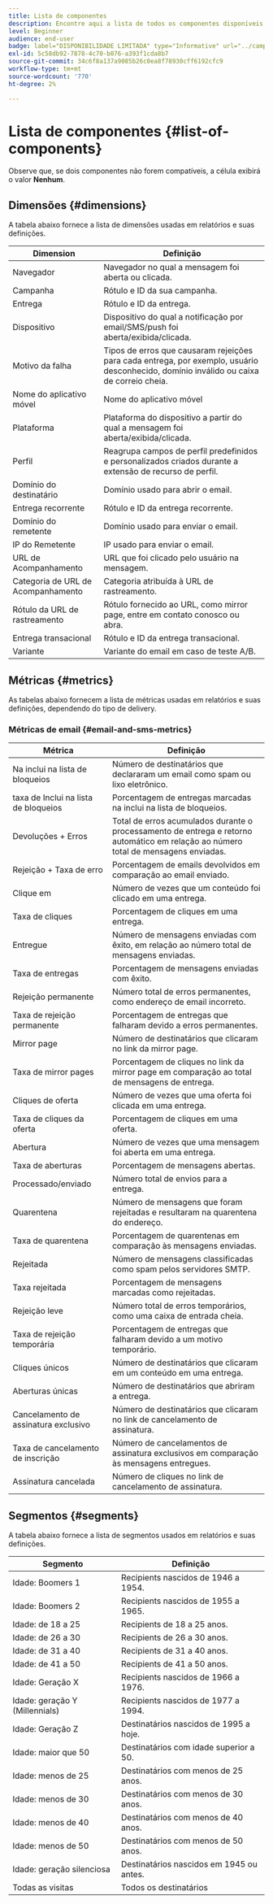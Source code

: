 ```yaml
---
title: Lista de componentes
description: Encontre aqui a lista de todos os componentes disponíveis em     Relatórios dinâmicos, bem como suas definições.
level: Beginner
audience: end-user
badge: label="DISPONIBILIDADE LIMITADA" type="Informative" url="../campaign-standard-migration-home.md" tooltip="Restrito a usuários migrados do Campaign Standard"
exl-id: 5c58db92-7878-4c70-b076-a393f1cda8b7
source-git-commit: 34c6f8a137a9085b26c0ea8f78930cff6192cfc9
workflow-type: tm+mt
source-wordcount: '770'
ht-degree: 2%

---
```


# Lista de componentes {#list-of-components}

Observe que, se dois componentes não forem compatíveis, a célula exibirá o valor **Nenhum**.

## Dimensões {#dimensions}

A tabela abaixo fornece a lista de dimensões usadas em relatórios e suas definições.

<table> 
 <thead> 
  <tr> 
   <th> Dimension<br/> </th> 
   <th> Definição<br/> </th> 
  </tr> 
 </thead> 
 <tbody> 
  <tr> 
   <td> Navegador<br/> </td> 
   <td> Navegador no qual a mensagem foi aberta ou clicada.<br/> </td> 
  </tr> 
  <tr> 
   <td> Campanha<br/> </td> 
   <td> Rótulo e ID da sua campanha.<br/> </td> 
  </tr> 
  <tr> 
   <td> Entrega<br/> </td> 
   <td> Rótulo e ID da entrega.<br/> </td> 
  </tr> 
  <tr> 
   <td> Dispositivo<br/> </td> 
   <td> Dispositivo do qual a notificação por email/SMS/push foi aberta/exibida/clicada.<br/> </td> 
  </tr> 
  <tr> 
   <td> Motivo da falha<br/> </td> 
   <td> Tipos de erros que causaram rejeições para cada entrega, por exemplo, usuário desconhecido, domínio inválido ou caixa de correio cheia.<br/> </td> 
  </tr> 
  <tr> 
   <td> Nome do aplicativo móvel<br/> </td> 
   <td> Nome do aplicativo móvel<br/> </td> 
  </tr>
  <tr> 
   <td> Plataforma<br/> </td> 
   <td> Plataforma do dispositivo a partir do qual a mensagem foi aberta/exibida/clicada.<br/> </td> 
  </tr> 
  <tr> 
   <td> Perfil<br/> </td> 
   <td> Reagrupa campos de perfil predefinidos e personalizados criados durante a extensão de recurso de perfil.<br/> </td> 
  </tr> 
  <tr> 
   <td> Domínio do destinatário<br/> </td> 
   <td> Domínio usado para abrir o email.<br/> </td> 
  </tr> 
  <tr> 
   <td> Entrega recorrente<br/> </td> 
   <td> Rótulo e ID da entrega recorrente.<br/> </td> 
  </tr> 
  <tr> 
   <td> Domínio do remetente<br/> </td> 
   <td> Domínio usado para enviar o email.<br/> </td> 
  </tr> 
  <tr> 
   <td> IP do Remetente<br/> </td> 
   <td> IP usado para enviar o email.<br/> </td> 
  </tr> 
  <tr> 
   <td> URL de Acompanhamento<br/> </td> 
   <td> URL que foi clicado pelo usuário na mensagem.<br/> </td> 
  </tr> 
  <tr> 
   <td> Categoria de URL de Acompanhamento<br/> </td> 
   <td> Categoria atribuída à URL de rastreamento.<br/> </td> 
  </tr> 
  <tr> 
   <td> Rótulo da URL de rastreamento <br/> </td> 
   <td> Rótulo fornecido ao URL, como mirror page, entre em contato conosco ou abra.<br/> </td> 
  </tr> 
  <tr> 
   <td> Entrega transacional<br/> </td> 
   <td> Rótulo e ID da entrega transacional.<br/> </td> 
  </tr> 
  <tr> 
   <td> Variante<br/> </td> 
   <td> Variante do email em caso de teste A/B.<br/> </td> 
  </tr> 
 </tbody> 
</table>

## Métricas {#metrics}

As tabelas abaixo fornecem a lista de métricas usadas em relatórios e suas definições, dependendo do tipo de delivery.

### Métricas de email {#email-and-sms-metrics}

<table> 
 <thead> 
  <tr> 
   <th> Métrica<br/> </th> 
   <th> Definição<br/> </th> 
  </tr> 
 </thead> 
 <tbody> 
  <tr> 
   <td> Na inclui na lista de bloqueios <br/> </td> 
   <td> Número de destinatários que declararam um email como spam ou lixo eletrônico.<br/> </td> 
  </tr> 
  <tr> 
   <td> taxa de Inclui na lista de bloqueios<br/> </td> 
   <td> Porcentagem de entregas marcadas na inclui na lista de bloqueios.<br/> </td> 
  </tr> 
  <tr> 
   <td> Devoluções + Erros<br/> </td> 
   <td> Total de erros acumulados durante o processamento de entrega e retorno automático em relação ao número total de mensagens enviadas.<br/> </td> 
  </tr> 
  <tr> 
   <td> Rejeição + Taxa de erro <br/> </td> 
   <td> Porcentagem de emails devolvidos em comparação ao email enviado.<br/> </td> 
  </tr> 
  <tr> 
   <td> Clique em <br/> </td> 
   <td> Número de vezes que um conteúdo foi clicado em uma entrega.<br/> </td> 
  </tr> 
  <tr> 
   <td> Taxa de cliques<br/> </td> 
   <td> Porcentagem de cliques em uma entrega.<br/> </td> 
  </tr> 
  <tr> 
   <td> Entregue<br/> </td> 
   <td> Número de mensagens enviadas com êxito, em relação ao número total de mensagens enviadas.<br/> </td> 
  </tr> 
  <tr> 
   <td> Taxa de entregas<br/> </td> 
   <td> Porcentagem de mensagens enviadas com êxito.<br/> </td> 
  </tr> 
  <tr> 
   <td> Rejeição permanente<br/> </td> 
   <td> Número total de erros permanentes, como endereço de email incorreto.<br/> </td> 
  </tr> 
  <tr> 
   <td> Taxa de rejeição permanente<br/> </td> 
   <td> Porcentagem de entregas que falharam devido a erros permanentes.<br/> </td> 
  </tr> 
  <tr> 
   <td> Mirror page<br/> </td> 
   <td> Número de destinatários que clicaram no link da mirror page.<br/> </td> 
  </tr> 
  <tr> 
   <td> Taxa de mirror pages<br/> </td> 
   <td> Porcentagem de cliques no link da mirror page em comparação ao total de mensagens de entrega.<br/> </td> 
  </tr> 
  <tr> 
   <td> Cliques de oferta<br/> </td> 
   <td> Número de vezes que uma oferta foi clicada em uma entrega.<br/> </td> 
  </tr> 
  <tr> 
   <td> Taxa de cliques da oferta<br/> </td> 
   <td> Porcentagem de cliques em uma oferta.<br/> </td> 
  </tr> 
  <tr> 
   <td> Abertura<br/> </td> 
   <td> Número de vezes que uma mensagem foi aberta em uma entrega.<br/> </td> 
  </tr> 
  <tr> 
   <td> Taxa de aberturas<br/> </td> 
   <td> Porcentagem de mensagens abertas.<br/> </td> 
  </tr> 
  <tr> 
   <td> Processado/enviado<br/> </td> 
   <td> Número total de envios para a entrega.<br/> </td> 
  </tr> 
  <tr> 
   <td> Quarentena<br/> </td> 
   <td> Número de mensagens que foram rejeitadas e resultaram na quarentena do endereço.<br/> </td> 
  </tr> 
  <tr> 
   <td> Taxa de quarentena<br/> </td> 
   <td> Porcentagem de quarentenas em comparação às mensagens enviadas.<br/> </td> 
  </tr> 
  <tr> 
   <td> Rejeitada<br/> </td> 
   <td> Número de mensagens classificadas como spam pelos servidores SMTP.<br/> </td> 
  </tr> 
  <tr> 
   <td> Taxa rejeitada<br/> </td> 
   <td> Porcentagem de mensagens marcadas como rejeitadas.<br/> </td> 
  </tr> 
  <tr> 
   <td> Rejeição leve<br/> </td> 
   <td> Número total de erros temporários, como uma caixa de entrada cheia.<br/> </td> 
  </tr> 
  <tr> 
   <td> Taxa de rejeição temporária<br/> </td> 
   <td> Porcentagem de entregas que falharam devido a um motivo temporário.<br/> </td> 
  </tr> 
  <tr> 
   <td> Cliques únicos<br/> </td> 
   <td> Número de destinatários que clicaram em um conteúdo em uma entrega.<br/> </td> 
  </tr> 
  <tr> 
   <td> Aberturas únicas<br/> </td> 
   <td> Número de destinatários que abriram a entrega.<br/> </td> 
  </tr> 
  <tr> 
   <td> Cancelamento de assinatura exclusivo<br/> </td> 
   <td> Número de destinatários que clicaram no link de cancelamento de assinatura.<br/> </td> 
  </tr> 
  <tr> 
   <td> Taxa de cancelamento de inscrição<br/> </td> 
   <td> Número de cancelamentos de assinatura exclusivos em comparação às mensagens entregues.<br/> </td> 
  </tr> 
  <tr> 
   <td> Assinatura cancelada<br/> </td> 
   <td> Número de cliques no link de cancelamento de assinatura.<br/> </td> 
  </tr> 
 </tbody> 
</table>

<!--
### Push notification metrics {#push-notification-metrics}

<table> 
 <thead> 
  <tr> 
   <th> Metric<br/> </th> 
   <th> Definition<br/> </th> 
  </tr> 
 </thead> 
 <tbody> 
  <tr> 
   <td> Bounces + Errors<br/> </td> 
   <td> Total of errors cumulated during delivery in relation to the total number of sent messages, e.g. errors from MCPNS or provider.<br/> </td> 
  </tr> 
  <tr> 
   <td> Bounce + Error rate<br/> </td> 
   <td> Percentage of push notifications that bounced compared to push notifications sent.<br/> </td> 
  </tr> 
  <tr> 
   <td> Click<br/> </td> 
   <td> Number of times a push notification has been delivered to the device and clicked on by the user. The user either wanted to view the notification, which will then be moved to Push Open tracking, or dismiss it.<br/> </td> 
  </tr> 
  <tr> 
   <td> Click through rate<br/> </td> 
   <td> Percentage of users who interacted with the push notification.<br/> </td> 
  </tr> 
  <tr> 
   <td> Delivered<br/> </td> 
   <td> Number of push notifications successfully sent, in relation to the total number of sent push notifications.<br/> </td> 
  </tr> 
  <tr> 
   <td> Delivered rate<br/> </td> 
   <td> Percentage of push notifications successfully sent.<br/> </td> 
  </tr> 
  <tr> 
   <td> Impressions<br/> </td> 
   <td> Number of times a push notification has been delivered to the device and left untouched in the notification center. In most cases, impressions number should be similar to the delivered number. This ensures that the device got the message and relayed that information back to the server.<br/> </td> 
  </tr> 
  <tr> 
   <td> Processed/sent<br/> </td> 
   <td> Total number of push notifications sent.<br/> </td> 
  </tr> 
  <tr> 
   <td> Open<br/> </td> 
   <td> Total number of push notifications delivered to the device and clicked on by users thus opening the app. This is similar to the Push Click except a Push Open will not be triggered if the notification was dismissed.<br/> </td> 
  </tr> 
  <tr> 
   <td> Open rate<br/> </td> 
   <td> Percentage of opened push notifications.<br/> </td> 
  </tr> 
  <tr> 
   <td> Unique clicks<br/> </td> 
   <td> Number of times a unique user interacts with the push notification, e.g. clicks on the notification or button.<br/> </td> 
  </tr> 
  <tr> 
   <td> Unique impressions<br/> </td> 
   <td> Number of impressions by recipient.<br/> </td> 
  </tr> 
  <tr> 
   <td> Unique Opens<br/> </td> 
   <td> Number of recipients who opened the delivery.<br/> </td> 
  </tr> 
 </tbody> 
</table>

### In-App metrics {#in-app-metrics}

<table> 
 <thead> 
  <tr> 
   <th> Metric<br/> </th> 
   <th> Definition<br/> </th> 
  </tr> 
 </thead> 
 <tbody> 
  <tr> 
   <td> Delivered<br/> </td> 
   <td> Total number of In-App messages delivered to the device by the service provider.<br/> </td> 
  </tr> 
  <tr> 
   <td> Impressions<br/> </td> 
   <td> Total of In-App messages seen by recipients depending on whether trigger criterion was met.<br/> </td> 
  </tr> 
  <tr> 
   <td> In-App clicks <br/> </td> 
   <td> Total number of recipients who clicked on Button 1 or Button 2.<br/> </td> 
  </tr> 
  <tr> 
   <td> In-App click through rate<br/> </td> 
   <td> Percentage of users who clicked on Button 1 or Button 2 compared to users who saw the message.<br/> </td> 
  </tr> 
  <tr> 
   <td> In-App dismissal<br/> </td> 
   <td> Total number of messages that recipients dismissed either by clicking the close button or auto-dismiss.<br/> </td> 
  </tr> 
  <tr> 
   <td> In-App dismissal rate<br/> </td> 
   <td> Percentage of In-App messages that recipients dismissed.<br/> </td> 
  </tr> 
  <tr> 
   <td> Processed/sent<br/> </td> 
   <td> Total number of In-App messages sent from Adobe Campaign as part of the delivery sent process.<br/> </td> 
  </tr> 
  <tr> 
   <td> Unique impressions<br/> </td> 
   <td> Number of impressions by a unique recipient.<br/> </td> 
  </tr> 
  <tr> 
   <td> Unique In-App clicks<br/> </td> 
   <td> Number of times recipients clicked on Button 1 or Button 2.<br/> </td> 
  </tr> 
  <tr> 
   <td> Unique In-App dismissals<br/> </td> 
   <td> Number of time recipients dismissed an In-App message.<br/> </td> 
  </tr> 
 </tbody> 
</table>
-->

## Segmentos {#segments}

A tabela abaixo fornece a lista de segmentos usados em relatórios e suas definições.

<table> 
 <thead> 
  <tr> 
   <th> Segmento<br/> </th> 
   <th> Definição<br/> </th> 
  </tr> 
 </thead> 
 <tbody> 
  <tr> 
   <td> Idade: Boomers 1<br/> </td> 
   <td> Recipients nascidos de 1946 a 1954.<br/> </td> 
  </tr> 
  <tr> 
   <td> Idade: Boomers 2<br/> </td> 
   <td> Recipients nascidos de 1955 a 1965.<br/> </td> 
  </tr> 
  <tr> 
   <td> Idade: de 18 a 25<br/> </td> 
   <td> Recipients de 18 a 25 anos.<br/> </td> 
  </tr> 
  <tr> 
   <td> Idade: de 26 a 30<br/> </td> 
   <td> Recipients de 26 a 30 anos.<br/> </td> 
  </tr> 
  <tr> 
   <td> Idade: de 31 a 40<br/> </td> 
   <td> Recipients de 31 a 40 anos.<br/> </td> 
  </tr> 
  <tr> 
   <td> Idade: de 41 a 50<br/> </td> 
   <td> Recipients de 41 a 50 anos.<br/> </td> 
  </tr> 
  <tr> 
   <td> Idade: Geração X<br/> </td> 
   <td> Recipients nascidos de 1966 a 1976.<br/> </td> 
  </tr> 
  <tr> 
   <td> Idade: geração Y (Millennials)<br/> </td> 
   <td> Recipients nascidos de 1977 a 1994.<br/> </td> 
  </tr> 
  <tr> 
   <td> Idade: Geração Z<br/> </td> 
   <td> Destinatários nascidos de 1995 a hoje.<br/> </td> 
  </tr> 
  <tr> 
   <td> Idade: maior que 50<br/> </td> 
   <td> Destinatários com idade superior a 50.<br/> </td> 
  </tr> 
  <tr> 
   <td> Idade: menos de 25<br/> </td> 
   <td> Destinatários com menos de 25 anos.<br/> </td> 
  </tr> 
  <tr> 
   <td> Idade: menos de 30<br/> </td> 
   <td> Destinatários com menos de 30 anos.<br/> </td> 
  </tr> 
  <tr> 
   <td> Idade: menos de 40<br/> </td> 
   <td> Destinatários com menos de 40 anos.<br/> </td> 
  </tr> 
  <tr> 
   <td> Idade: menos de 50<br/> </td> 
   <td> Destinatários com menos de 50 anos.<br/> </td> 
  </tr> 
  <tr> 
   <td> Idade: geração silenciosa<br/> </td> 
   <td> Destinatários nascidos em 1945 ou antes.<br/> </td> 
  </tr> 
  <tr> 
   <td> Todas as visitas<br/> </td> 
   <td> Todos os destinatários<br/> </td> 
  </tr>
 </tbody> 
</table>
